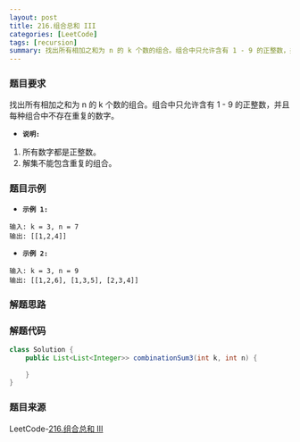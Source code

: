 ```yaml
---
layout: post
title: 216.组合总和 III
categories: [LeetCode]
tags: [recursion]
summary: 找出所有相加之和为 n 的 k 个数的组合。组合中只允许含有 1 - 9 的正整数，并且每种组合中不存在重复的数字。
---
```


### 题目要求
找出所有相加之和为 n 的 k 个数的组合。组合中只允许含有 1 - 9 的正整数，并且每种组合中不存在重复的数字。

- **`说明:`**
1. 所有数字都是正整数。
1. 解集不能包含重复的组合。 

### 题目示例
- **`示例 1:`**
```
输入: k = 3, n = 7
输出: [[1,2,4]]
```

- **`示例 2:`**
```
输入: k = 3, n = 9
输出: [[1,2,6], [1,3,5], [2,3,4]]
```

### 解题思路



### 解题代码
```java
class Solution {
    public List<List<Integer>> combinationSum3(int k, int n) {
        
    }
}
```



### 题目来源
LeetCode-[216.组合总和 III](https://leetcode-cn.com/problems/combination-sum-iii/)
